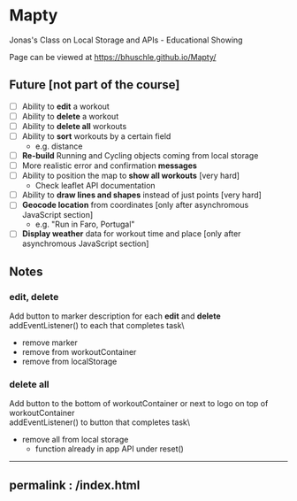 # Mapty
Jonas's Class on Local Storage and APIs - Educational Showing
 
Page can be viewed at https://bhuschle.github.io/Mapty/

## Future [not part of the course]
- [ ] Ability to **edit** a workout
- [ ] Ability to **delete** a workout
- [ ] Ability to **delete all** workouts
- [ ] Ability to **sort** workouts by a certain field 
  - e.g. distance
- [ ] **Re-build** Running and Cycling objects coming from local storage
- [ ] More realistic error and confirmation **messages**
- [ ] Ability to position the map to **show all workouts** [very hard]
  - Check leaflet API documentation
- [ ] Ability to **draw lines and shapes** instead of just points [very hard]
- [ ] **Geocode location** from coordinates [only after asynchromous JavaScript section]
  - e.g. "Run in Faro, Portugal"
- [ ] **Display weather** data for workout time and place [only after asynchromous JavaScript section]

## Notes
### **edit**, **delete**
Add button to marker description for each **edit** and **delete**\
addEventListener() to each that completes task\
- remove marker
- remove from workoutContainer
- remove from localStorage

### **delete all**
Add button to the bottom of workoutContainer or next to logo on top of workoutContainer\
addEventListener() to button that completes task\
- remove all from local storage
  - function already in app API under reset()

---
permalink : /index.html
---
